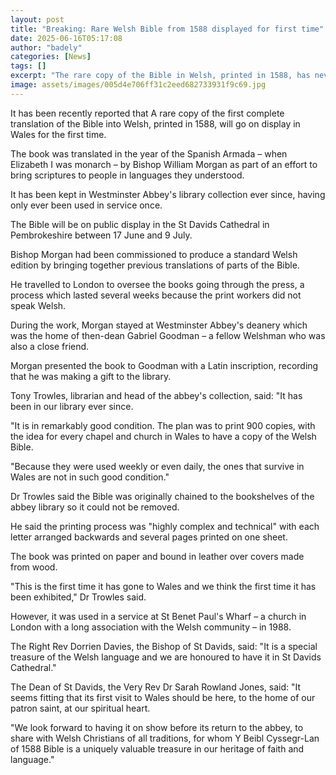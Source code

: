 ```yaml
---
layout: post
title: "Breaking: Rare Welsh Bible from 1588 displayed for first time"
date: 2025-06-16T05:17:08
author: "badely"
categories: [News]
tags: []
excerpt: "The rare copy of the Bible in Welsh, printed in 1588, has never been displayed before."
image: assets/images/005d4e706ff31c2eed682733931f9c69.jpg
---
```


It has been recently reported that A rare copy of the first complete translation of the Bible into Welsh, printed in 1588, will go on display in Wales for the first time.

The book was translated in the year of the Spanish Armada – when Elizabeth I was monarch – by Bishop William Morgan as part of an effort to bring scriptures to people in languages they understood.

It has been kept in Westminster Abbey's library collection ever since, having only ever been used in service once. 

The Bible will be on public display in the St Davids Cathedral in Pembrokeshire between 17 June and 9 July.

Bishop Morgan had been commissioned to produce a standard Welsh edition by bringing together previous translations of parts of the Bible.

He travelled to London to oversee the books going through the press, a process which lasted several weeks because the print workers did not speak Welsh.

During the work, Morgan stayed at Westminster Abbey's deanery which was the home of then-dean Gabriel Goodman – a fellow Welshman who was also a close friend.

Morgan presented the book to Goodman with a Latin inscription, recording that he was making a gift to the library.

Tony Trowles, librarian and head of the abbey's collection, said: "It has been in our library ever since.

"It is in remarkably good condition. The plan was to print 900 copies, with the idea for every chapel and church in Wales to have a copy of the Welsh Bible.

"Because they were used weekly or even daily, the ones that survive in Wales are not in such good condition."

Dr Trowles said the Bible was originally chained to the bookshelves of the abbey library so it could not be removed.

He said the printing process was "highly complex and technical" with each letter arranged backwards and several pages printed on one sheet.

The book was printed on paper and bound in leather over covers made from wood.

"This is the first time it has gone to Wales and we think the first time it has been exhibited," Dr Trowles said.

However, it was used in a service at St Benet Paul's Wharf – a church in London with a long association with the Welsh community – in 1988.

The Right Rev Dorrien Davies, the Bishop of St Davids, said: "It is a special treasure of the Welsh language and we are honoured to have it in St Davids Cathedral."

The Dean of St Davids, the Very Rev Dr Sarah Rowland Jones, said: "It seems fitting that its first visit to Wales should be here, to the home of our patron saint, at our spiritual heart.

"We look forward to having it on show before its return to the abbey, to share with Welsh Christians of all traditions, for whom Y Beibl Cyssegr-Lan of 1588 Bible is a uniquely valuable treasure in our heritage of faith and language."


